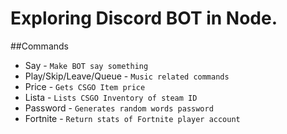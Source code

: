 # Exploring Discord BOT in Node. 

##Commands
* Say - `Make BOT say something`
* Play/Skip/Leave/Queue - `Music related commands`
* Price - `Gets CSGO Item price`
* Lista - `Lists CSGO Inventory of steam ID`
* Password - `Generates random words password`
* Fortnite - `Return stats of Fortnite player account`
